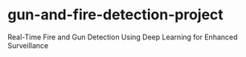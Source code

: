 # gun-and-fire-detection-project
Real-Time Fire and Gun Detection Using Deep Learning for Enhanced  Surveillance
